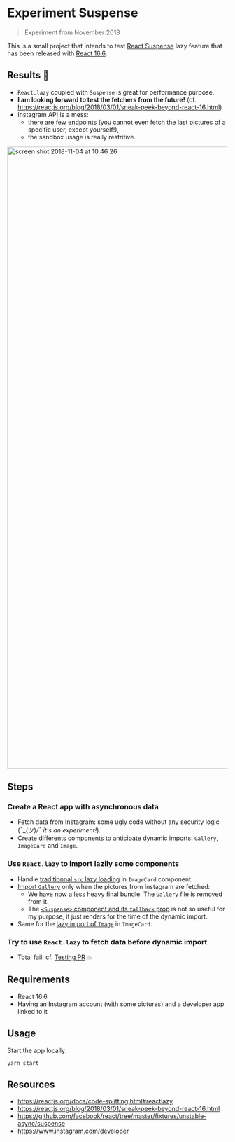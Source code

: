 # Experiment Suspense

> Experiment from November 2018

This is a small project that intends to test [React
Suspense](https://reactjs.org/blog/2018/10/23/react-v-16-6.html#reactlazy-code-splitting-with-suspense)
lazy feature that has been released with [React
16.6](https://reactjs.org/blog/2018/10/23/react-v-16-6.html).

## Results :memo:

- `React.lazy` coupled with `Suspense` is great for performance purpose.
- **I am looking forward to test the fetchers from the future!** (cf. https://reactjs.org/blog/2018/03/01/sneak-peek-beyond-react-16.html)
- Instagram API is a mess: 
  - there are few endpoints (you cannot even fetch the last pictures of a specific user, except yourself!),
  - the sandbox usage is really restritive.


<img width="1420" alt="screen shot 2018-11-04 at 10 46 26" src="https://user-images.githubusercontent.com/548778/47962561-ed51c580-e01e-11e8-924f-a4b348e56a80.png">


## Steps

### Create a React app with asynchronous data
- Fetch data from Instagram: some ugly code without any security logic (¯\_(ツ)_/¯ it's an experiment!_).
- Create differents components to anticipate dynamic imports: `Gallery`, `ImageCard` and `Image`.

### Use `React.lazy` to import lazily some components
- Handle [traditionnal `src` lazy loading](https://github.com/Ynote/experiment-suspense/blob/master/src/ImageCard.js#L26) in `ImageCard` component.
- [Import `Gallery`](https://github.com/Ynote/experiment-suspense/blob/master/src/App.js#L4) only when the pictures from Instagram are fetched:
  - We have now a less heavy final bundle. The `Gallery` file is removed from it.
  - The [`<Suspense>` component and its `fallback` prop](https://github.com/Ynote/experiment-suspense/blob/master/src/App.js#L66) is not so useful for my purpose, it just renders for the time of the dynamic import.
- Same for the [lazy import of `Image`](https://github.com/Ynote/experiment-suspense/blob/master/src/ImageCard.js#L6) in `ImageCard`.

### Try to use `React.lazy` to fetch data before dynamic import 
- Total fail: cf. [Testing PR](https://github.com/Ynote/experiment-suspense/pull/1) :boom:

## Requirements

- React 16.6
- Having an Instagram account (with some pictures) and a developer app linked to it

## Usage

Start the app locally:
```
yarn start
```

## Resources

- https://reactjs.org/docs/code-splitting.html#reactlazy
- https://reactjs.org/blog/2018/03/01/sneak-peek-beyond-react-16.html
- https://github.com/facebook/react/tree/master/fixtures/unstable-async/suspense
- https://www.instagram.com/developer
